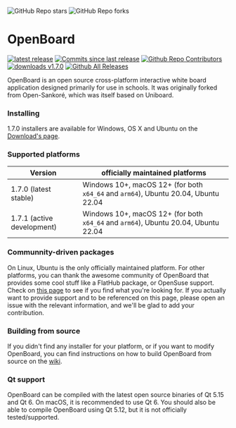 ![GitHub Repo stars](https://img.shields.io/github/stars/OpenBoard-org/openboard)
![GitHub Repo forks](https://img.shields.io/github/forks/OpenBoard-org/openboard)
# OpenBoard
[![latest release](https://img.shields.io/github/v/release/OpenBoard-org/openboard.svg)]()
[![Commits since last release](https://img.shields.io/github/commits-since/OpenBoard-org/openboard/v1.7.0/dev)]()
[![Github Repo Contributors](https://img.shields.io/github/contributors/OpenBoard-org/openboard.svg)]()
[![downloads v1.7.0](https://img.shields.io/github/downloads/OpenBoard-org/openboard/v1.7.0/total)]()
[![Github All Releases](https://img.shields.io/github/downloads/OpenBoard-org/OpenBoard/total.svg)]()

OpenBoard is an open source cross-platform interactive white board application designed primarily for use in schools. It was originally forked from Open-Sankoré, which was itself based on Uniboard.

### Installing
1.7.0 installers are available for Windows, OS X and Ubuntu on the [Download's page](https://github.com/OpenBoard-org/OpenBoard/wiki/Downloads).

### Supported platforms 

| Version   | officially maintained platforms | 
|------------|--------------------------------------------------------|
| 1.7.0 (latest stable)     | Windows 10+, macOS 12+ (for both `x64_64` and `arm64`), Ubuntu 20.04, Ubuntu 22.04 |
| 1.7.1 (active development)     | Windows 10+, macOS 12+ (for both `x64_64` and `arm64`), Ubuntu 20.04, Ubuntu 22.04 |

### Communnity-driven packages
On Linux, Ubuntu is the only officially maintained platform. For other platforms, you can thank the awesome community of OpenBoard that provides some cool stuff like a FlatHub package, or OpenSuse support. Check on [this page](https://github.com/OpenBoard-org/OpenBoard/wiki/Downloads) to see if you find what you're looking for. If you actually want to provide support and to be referenced on this page, please open an issue with the relevant information, and we'll be glad to add your contribution.

### Building from source
If you didn't find any installer for your platform, or if you want to modify OpenBoard, you can find instructions on how to build OpenBoard from source on the [wiki](https://github.com/OpenBoard-org/OpenBoard/wiki/Build-OpenBoard-from-source).

### Qt support
OpenBoard can be compiled with the latest open source binaries of Qt 5.15 and Qt 6. On macOS, it is recommended to use Qt 6. You should also be able to compile OpenBoard using Qt 5.12, but it is not officially tested/supported.
